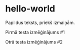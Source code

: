 # hello-world
Papildus teksts, priekš izmaiņām.

Pirmā testa izmēģinājums #1

Otrā testa izmēģinājums #2
